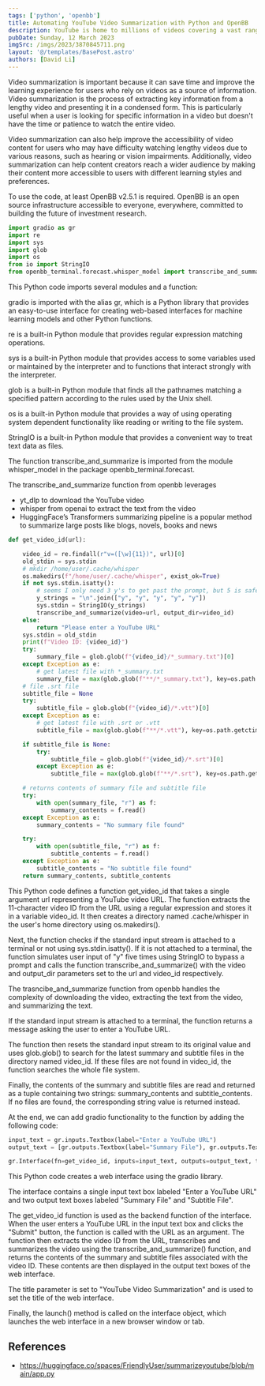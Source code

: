 ```yaml
---
tags: ['python', 'openbb']
title: Automating YouTube Video Summarization with Python and OpenBB
description: YouTube is home to millions of videos covering a vast range of topics, making it a valuable resource for learning and entertainment. However, watching lengthy videos can be time-consuming, especially when looking for specific information. This is where video summarization comes in handy. In this blog post, we explore how to automate YouTube video summarization using Python and OpenBB.
pubDate: Sunday, 12 March 2023
imgSrc: /imgs/2023/3870845711.png
layout: '@/templates/BasePost.astro'
authors: [David Li]
---
```


Video summarization is important because it can save time and improve the learning experience for users who rely on videos as a source of information. Video summarization is the process of extracting key information from a lengthy video and presenting it in a condensed form. This is particularly useful when a user is looking for specific information in a video but doesn't have the time or patience to watch the entire video.

Video summarization can also help improve the accessibility of video content for users who may have difficulty watching lengthy videos due to various reasons, such as hearing or vision impairments. Additionally, video summarization can help content creators reach a wider audience by making their content more accessible to users with different learning styles and preferences.

To use the code, at least OpenBB v2.5.1 is required. OpenBB is an open source infrastructure accessible to everyone, everywhere, committed to building the future of investment research.

```python
import gradio as gr
import re
import sys
import glob
import os
from io import StringIO
from openbb_terminal.forecast.whisper_model import transcribe_and_summarize
```

This Python code imports several modules and a function:

gradio is imported with the alias gr, which is a Python library that provides an easy-to-use interface for creating web-based interfaces for machine learning models and other Python functions.

re is a built-in Python module that provides regular expression matching operations.

sys is a built-in Python module that provides access to some variables used or maintained by the interpreter and to functions that interact strongly with the interpreter.

glob is a built-in Python module that finds all the pathnames matching a specified pattern according to the rules used by the Unix shell.

os is a built-in Python module that provides a way of using operating system dependent functionality like reading or writing to the file system.

StringIO is a built-in Python module that provides a convenient way to treat text data as files.

The function transcribe_and_summarize is imported from the module whisper_model in the package openbb_terminal.forecast. 

The transcribe_and_summarize function from openbb leverages

* yt_dlp to download the YouTube video
* whisper from openai to extract the text from the video
* HuggingFace’s Transformers summarizing pipeline is a popular method to summarize large posts like blogs, novels, books and news


```python
def get_video_id(url):

    video_id = re.findall(r"v=([\w]{11})", url)[0]
    old_stdin = sys.stdin
    # mkdir /home/user/.cache/whisper
    os.makedirs(f"/home/user/.cache/whisper", exist_ok=True)
    if not sys.stdin.isatty():
        # seems I only need 3 y's to get past the prompt, but 5 is safer
        y_strings = "\n".join(["y", "y", "y", "y", "y"])
        sys.stdin = StringIO(y_strings)
        transcribe_and_summarize(video=url, output_dir=video_id)
    else:
        return "Please enter a YouTube URL"
    sys.stdin = old_stdin
    print(f"Video ID: {video_id}")
    try:
        summary_file = glob.glob(f"{video_id}/*_summary.txt")[0]
    except Exception as e:
        # get latest file with *_summary.txt
        summary_file = max(glob.glob(f"**/*_summary.txt"), key=os.path.getctime)
    # file .srt file
    subtitle_file = None
    try:
        subtitle_file = glob.glob(f"{video_id}/*.vtt")[0]
    except Exception as e:
        # get latest file with .srt or .vtt
        subtitle_file = max(glob.glob(f"**/*.vtt"), key=os.path.getctime)

    if subtitle_file is None:
        try:
            subtitle_file = glob.glob(f"{video_id}/*.srt")[0]
        except Exception as e:
            subtitle_file = max(glob.glob(f"**/*.srt"), key=os.path.getctime)

    # returns contents of summary file and subtitle file
    try:
        with open(summary_file, "r") as f:
            summary_contents = f.read()
    except Exception as e:
        summary_contents = "No summary file found"

    try:
        with open(subtitle_file, "r") as f:
            subtitle_contents = f.read()
    except Exception as e:
        subtitle_contents = "No subtitle file found"
    return summary_contents, subtitle_contents
```

This Python code defines a function get_video_id that takes a single argument url representing a YouTube video URL. The function extracts the 11-character video ID from the URL using a regular expression and stores it in a variable video_id. It then creates a directory named .cache/whisper in the user's home directory using os.makedirs().

Next, the function checks if the standard input stream is attached to a terminal or not using sys.stdin.isatty(). If it is not attached to a terminal, the function simulates user input of "y" five times using StringIO to bypass a prompt and calls the function transcribe_and_summarize() with the video and output_dir parameters set to the url and video_id respectively.

The trasncibe_and_summarize function from openbb handles the complexity of downloading the video, extracting the text from the video, and summarizing the text.

If the standard input stream is attached to a terminal, the function returns a message asking the user to enter a YouTube URL.

The function then resets the standard input stream to its original value and uses glob.glob() to search for the latest summary and subtitle files in the directory named video_id. If these files are not found in video_id, the function searches the whole file system.

Finally, the contents of the summary and subtitle files are read and returned as a tuple containing two strings: summary_contents and subtitle_contents. If no files are found, the corresponding string value is returned instead.


At the end, we can add gradio functionality to the function by adding the following code:

```python
input_text = gr.inputs.Textbox(label="Enter a YouTube URL")
output_text = [gr.outputs.Textbox(label="Summary File"), gr.outputs.Textbox(label="Subtitle File")]

gr.Interface(fn=get_video_id, inputs=input_text, outputs=output_text, title="YouTube Video Summarization").launch()
```

This Python code creates a web interface using the gradio library.

The interface contains a single input text box labeled "Enter a YouTube URL" and two output text boxes labeled "Summary File" and "Subtitle File".

The get_video_id function is used as the backend function of the interface. When the user enters a YouTube URL in the input text box and clicks the "Submit" button, the function is called with the URL as an argument. The function then extracts the video ID from the URL, transcribes and summarizes the video using the transcribe_and_summarize() function, and returns the contents of the summary and subtitle files associated with the video ID. These contents are then displayed in the output text boxes of the web interface.

The title parameter is set to "YouTube Video Summarization" and is used to set the title of the web interface.

Finally, the launch() method is called on the interface object, which launches the web interface in a new browser window or tab.

## References

- https://huggingface.co/spaces/FriendlyUser/summarizeyoutube/blob/main/app.py